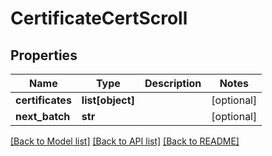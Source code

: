 # CertificateCertScroll

## Properties
Name | Type | Description | Notes
------------ | ------------- | ------------- | -------------
**certificates** | **list[object]** |  | [optional] 
**next_batch** | **str** |  | [optional] 

[[Back to Model list]](../README.md#documentation-for-models) [[Back to API list]](../README.md#documentation-for-api-endpoints) [[Back to README]](../README.md)

